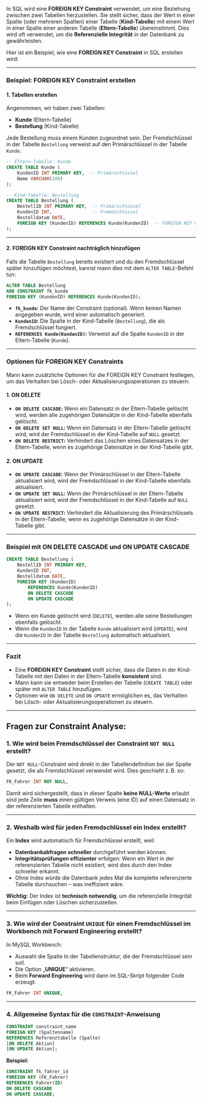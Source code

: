 In SQL wird eine **FOREIGN KEY Constraint** verwendet, um eine Beziehung zwischen zwei Tabellen herzustellen. Sie stellt sicher, dass der Wert in einer Spalte (oder mehreren Spalten) einer Tabelle (**Kind-Tabelle**) mit einem Wert in einer Spalte einer anderen Tabelle (**Eltern-Tabelle**) übereinstimmt. Dies wird oft verwendet, um die **Referenzielle Integrität** in der Datenbank zu gewährleisten.

Hier ist ein Beispiel, wie eine **FOREIGN KEY Constraint** in SQL erstellen wird:

---

### **Beispiel: FOREIGN KEY Constraint erstellen**

#### 1. **Tabellen erstellen**
Angenommen, wir haben zwei Tabellen:
- **Kunde** (Eltern-Tabelle)
- **Bestellung** (Kind-Tabelle)

Jede Bestellung muss einem Kunden zugeordnet sein. Der Fremdschlüssel in der Tabelle `Bestellung` verweist auf den Primärschlüssel in der Tabelle `Kunde`.

```sql
-- Eltern-Tabelle: Kunde
CREATE TABLE Kunde (
    KundenID INT PRIMARY KEY,  -- Primärschlüssel
    Name VARCHAR(100)
);

-- Kind-Tabelle: Bestellung
CREATE TABLE Bestellung (
    BestellID INT PRIMARY KEY,  -- Primärschlüssel
    KundenID INT,               -- Fremdschlüssel
    Bestelldatum DATE,
    FOREIGN KEY (KundenID) REFERENCES Kunde(KundenID)  -- FOREIGN KEY Constraint
);
```

---

#### 2. **FOREIGN KEY Constraint nachträglich hinzufügen**
Falls die Tabelle `Bestellung` bereits existiert und du den Fremdschlüssel später hinzufügen möchtest, kannst mann dies mit dem `ALTER TABLE`-Befehl tun:

```sql
ALTER TABLE Bestellung
ADD CONSTRAINT fk_kunde
FOREIGN KEY (KundenID) REFERENCES Kunde(KundenID);
```

- **`fk_kunde`:** Der Name der Constraint (optional). Wenn  keinen Namen angegeben wurde, wird einer automatisch generiert.
- **`KundenID`:** Die Spalte in der Kind-Tabelle (`Bestellung`), die als Fremdschlüssel fungiert.
- **`REFERENCES Kunde(KundenID)`:** Verweist auf die Spalte `KundenID` in der Eltern-Tabelle (`Kunde`).

---

### **Optionen für FOREIGN KEY Constraints**
Mann kann zusätzliche Optionen für die FOREIGN KEY Constraint festlegen, um das Verhalten bei Lösch- oder Aktualisierungsoperationen zu steuern:

#### 1. **ON DELETE**
- **`ON DELETE CASCADE`:** Wenn ein Datensatz in der Eltern-Tabelle gelöscht wird, werden alle zugehörigen Datensätze in der Kind-Tabelle ebenfalls gelöscht.
- **`ON DELETE SET NULL`:** Wenn ein Datensatz in der Eltern-Tabelle gelöscht wird, wird der Fremdschlüssel in der Kind-Tabelle auf `NULL` gesetzt.
- **`ON DELETE RESTRICT`:** Verhindert das Löschen eines Datensatzes in der Eltern-Tabelle, wenn es zugehörige Datensätze in der Kind-Tabelle gibt.

#### 2. **ON UPDATE**
- **`ON UPDATE CASCADE`:** Wenn der Primärschlüssel in der Eltern-Tabelle aktualisiert wird, wird der Fremdschlüssel in der Kind-Tabelle ebenfalls aktualisiert.
- **`ON UPDATE SET NULL`:** Wenn der Primärschlüssel in der Eltern-Tabelle aktualisiert wird, wird der Fremdschlüssel in der Kind-Tabelle auf `NULL` gesetzt.
- **`ON UPDATE RESTRICT`:** Verhindert die Aktualisierung des Primärschlüssels in der Eltern-Tabelle, wenn es zugehörige Datensätze in der Kind-Tabelle gibt.

---

### **Beispiel mit ON DELETE CASCADE und ON UPDATE CASCADE**
```sql
CREATE TABLE Bestellung (
    BestellID INT PRIMARY KEY,
    KundenID INT,
    Bestelldatum DATE,
    FOREIGN KEY (KundenID) 
        REFERENCES Kunde(KundenID)
        ON DELETE CASCADE
        ON UPDATE CASCADE
);
```

- Wenn ein Kunde gelöscht wird (`DELETE`), werden alle seine Bestellungen ebenfalls gelöscht.
- Wenn die `KundenID` in der Tabelle `Kunde` aktualisiert wird (`UPDATE`), wird die `KundenID` in der Tabelle `Bestellung` automatisch aktualisiert.

---

### **Fazit**
- Eine **FOREIGN KEY Constraint** stellt sicher, dass die Daten in der Kind-Tabelle mit den Daten in der Eltern-Tabelle **konsistent** sind.
- Mann kann sie entweder beim Erstellen der Tabelle (`CREATE TABLE`) oder später mit `ALTER TABLE` hinzufügen.
- Optionen wie `ON DELETE` und `ON UPDATE` ermöglichen es, das Verhalten bei Lösch- oder Aktualisierungsoperationen zu steuern.
---
## Fragen zur Constraint Analyse:

### **1. Wie wird beim Fremdschlüssel der Constraint `NOT NULL` erstellt?**

Der `NOT NULL`-Constraint wird direkt in der Tabellendefinition bei der Spalte gesetzt, die als Fremdschlüssel verwendet wird.
 Dies geschieht
 z. B. so:

```sql
FK_Fahrer INT NOT NULL,
```

Damit wird sichergestellt, dass in dieser Spalte **keine NULL-Werte** erlaubt sind jede Zeile **muss** einen gültigen Verweis
 (eine ID) auf einen Datensatz
 in der referenzierten Tabelle enthalten.

---

### **2. Weshalb wird für jeden Fremdschlüssel ein Index erstellt?**

Ein **Index** wird automatisch für Fremdschlüssel erstellt, weil:
- **Datenbankabfragen schneller** durchgeführt werden können.
- **Integritätsprüfungen effizienter** erfolgen: Wenn ein Wert in der referenzierten Tabelle nicht existiert, wird dies durch den Index schneller erkannt.
- Ohne Index würde die Datenbank jedes Mal die komplette referenzierte Tabelle durchsuchen – was ineffizient wäre.

**Wichtig:** Der Index ist **technisch notwendig**, um die referenzielle Integrität beim Einfügen oder Löschen sicherzustellen.

---

### **3. Wie wird der Constraint `UNIQUE` für einen Fremdschlüssel im Workbench mit Forward Engineering erstellt?**

In MySQL Workbench:
- Auswahl die Spalte In der Tabellenstruktur, die der Fremdschlüssel sein soll.
- Die Option „**UNIQUE**“ aktivieren.
- Beim **Forward Engineering** wird dann im SQL-Skript folgender Code erzeugt:

```sql
FK_Fahrer INT UNIQUE,
```
---

### **4. Allgemeine Syntax für die `CONSTRAINT`-Anweisung**


```sql
CONSTRAINT constraint_name
FOREIGN KEY (Spaltenname)
REFERENCES Referenztabelle (Spalte)
[ON DELETE Aktion]
[ON UPDATE Aktion];
```

**Beispiel:**

```sql
CONSTRAINT fk_fahrer_id
FOREIGN KEY (FK_Fahrer)
REFERENCES Fahrer(ID)
ON DELETE CASCADE
ON UPDATE CASCADE;
```

